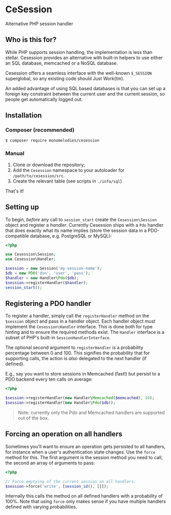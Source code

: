 # CeSession
Alternative PHP session handler

## Who is this for?
While PHP supports session handling, the implementation is less than stellar.
Cesession provides an alternative with built-in helpers to use either an SQL
database, memcached or a NoSQL database.

Cesession offers a seamless interface with the well-known `$_SESSION`
superglobal, so any existing code should Just Work(tm).

An added advantage of using SQL based databases is that you can set up a
foreign key constraint between the current user and the current session, so
people get automatically logged out.

## Installation

### Composer (recommended)
`$ composer require monomelodies/cesession`

### Manual
1. Clone or download the repository;
2. Add the `Cesession` namespace to your autoloader for
   `/path/to/cesession/src`.
3. Create the relevant table (see scripts in `./info/sql`)

That's it!

## Setting up
To begin, _before_ any call to `session_start` create the `Cesession\Session`
object and register a _handler_. Currently Cesession ships with a `Pdo` handler
that does exactly what its name implies (store the session data in a
PDO-compatible database, e.g. PostgreSQL or MySQL):

```php
<?php

use Cesession\Session;
use Cesession\Handler;

$session = new Session('my-session-name');
$db = new PDO('dsn', 'user', 'pass');
$handler = new Handler\Pdo($db);
$session->registerHandler($handler);
session_start();
```

## Registering a PDO handler
To register a handler, simply call the `registerHandler` method on the
`$session` object and pass in a handler object. Each handler object _must_
implement the `Cesession\Handler` interface. This is done both for type hinting
and to ensure the required methods exist. The `Handler` interface is a subset
of PHP's built-in `SessionHandlerInterface`.

The optional second argument to `registerHandler` is a probability percentage
between 0 and 100. This signifies the probability that for supporting calls, the
action is _also_ delegated to the next handler (if defined).

E.g., say you want to store sessions in Memcached (fast!) but persist to a PDO
backend every ten calls on average:

```php
<?php

$session->registerHandler(new Handler\Memcached($memcached), 10);
$session->registerHandler(new Handler\Pdo($db));
```

> Note: currently only the Pdo and Memcached handlers are supported out of the
> box.

## Forcing an operation on all handlers
Sometimes you'll want to ensure an operation gets persisted to all handlers, for
instance when a user's authentication state changes. Use the `force` method for
this. The first argument is the session method you need to call, the second an
array of arguments to pass:

```php
<?php

// Force emptying of the current session on all handlers:
$session->force('write', [session_id(), []]);
```

Internally this calls the method on all defined handlers with a probability of
100%. Note that using `force` only makes sense if you have multiple handlers
defined with varying probabilities.

